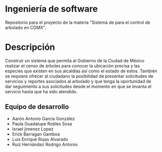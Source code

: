 # Ingeniería de software
Repositorio para el proyecto de la materia "Sistema de para el control de arbolado en CDMX".

# Descripción
Construir un sistema que permita al Gobierno de la Ciudad de México realizar el censo de árboles para conocer la ubicación precisa y las especies que existen en sus alcaldías así como el estado de estos. También se requiere ofrecer al ciudadano la posibilidad de presentar solicitudes de servicios y reportes asociados al arbolado y que tenga la oportunidad de dar seguimiento a sus solicitudes desde el momento en que se levanta el servicio hasta que ha sido atendido.

## Equipo de desarrollo 
- Aarón Antonio García González
- Paula Guadalupe Robles Sosa
- Israel jimenez Lopez
- Erick Barragan Gamboa
- Luis Enrique Rojas Alvarado
- Ruiz Hernández Rodrigo Antonio
